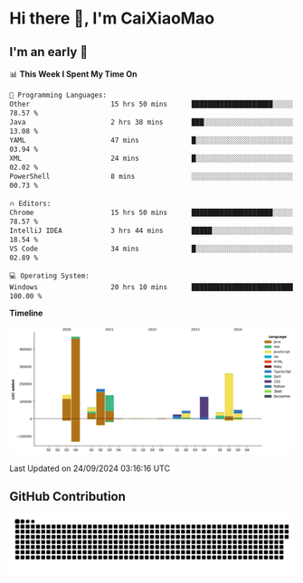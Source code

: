 # Hi there 👋, I'm CaiXiaoMao

## I'm an early 🐤
<!--START_SECTION:waka-->
📊 **This Week I Spent My Time On** 

```text
💬 Programming Languages: 
Other                    15 hrs 50 mins      ████████████████████░░░░░   78.57 % 
Java                     2 hrs 38 mins       ███░░░░░░░░░░░░░░░░░░░░░░   13.08 % 
YAML                     47 mins             █░░░░░░░░░░░░░░░░░░░░░░░░   03.94 % 
XML                      24 mins             █░░░░░░░░░░░░░░░░░░░░░░░░   02.02 % 
PowerShell               8 mins              ░░░░░░░░░░░░░░░░░░░░░░░░░   00.73 % 

🔥 Editors: 
Chrome                   15 hrs 50 mins      ████████████████████░░░░░   78.57 % 
IntelliJ IDEA            3 hrs 44 mins       █████░░░░░░░░░░░░░░░░░░░░   18.54 % 
VS Code                  34 mins             █░░░░░░░░░░░░░░░░░░░░░░░░   02.89 % 

💻 Operating System: 
Windows                  20 hrs 10 mins      █████████████████████████   100.00 % 
```

**Timeline**

![Lines of Code chart](https://raw.githubusercontent.com/caixiaomao/caixiaomao/main/assets/bar_graph.png)


 Last Updated on 24/09/2024 03:16:16 UTC
<!--END_SECTION:waka-->

## GitHub Contribution
<picture>
  <source media="(prefers-color-scheme: dark)" srcset="/dist/snake/github-contribution-grid-snake-dark.svg" />
  <source media="(prefers-color-scheme: light)" srcset="/dist/snake/github-contribution-grid-snake.svg" />
  <img alt="github contribution grid snake animation" src="/dist/snake/github-contribution-grid-snake.svg" />
</picture>

